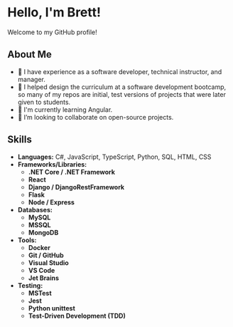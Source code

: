 # Hello, I'm Brett!

Welcome to my GitHub profile!

## About Me
- 💼 I have experience as a software developer, technical instructor, and manager.
- 🏫 I helped design the curriculum at a software development bootcamp, so many of my repos are initial, test versions of projects that were later given to students.
- 🌱 I'm currently learning Angular.
- 👯 I’m looking to collaborate on open-source projects.

## Skills
- **Languages:** C#, JavaScript, TypeScript, Python, SQL, HTML, CSS
- **Frameworks/Libraries:**
  - **.NET Core / .NET Framework**
  - **React**
  - **Django / DjangoRestFramework**
  - **Flask**
  - **Node / Express**
- **Databases:**
  - **MySQL**
  - **MSSQL**
  - **MongoDB**
- **Tools:**
  - **Docker**
  - **Git / GitHub**
  - **Visual Studio**
  - **VS Code**
  - **Jet Brains**
- **Testing:**
  - **MSTest**
  - **Jest**
  - **Python unittest**
  - **Test-Driven Development (TDD)**
